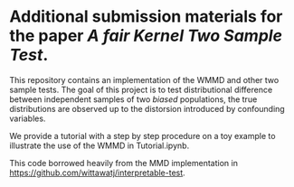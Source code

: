 # Additional submission materials for the paper *A fair Kernel Two Sample Test*.

This repository contains an implementation of the WMMD and other two sample tests. The goal of this project is to test distributional difference between independent samples of two *biased* populations, the true distributions are observed up to the distorsion introduced by confounding variables.

We provide a tutorial with a step by step procedure on a toy example to illustrate the use of the WMMD in Tutorial.ipynb.

This code borrowed heavily from the MMD implementation in https://github.com/wittawatj/interpretable-test.
